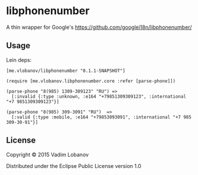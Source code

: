 # libphonenumber

A thin wrapper for Google's https://github.com/googlei18n/libphonenumber/

## Usage
Lein deps:
```
[me.vlobanov/libphonenumber "0.1.1-SNAPSHOT"]
```

```
(require [me.vlobanov.libphonenumber.core :refer [parse-phone]])

(parse-phone "8(985) 1309-309123" "RU") =>
  [:invalid {:type :unknown, :e164 "+79851309309123", :international "+7 9851309309123"}]

(parse-phone "8(985) 309-3091" "RU")  =>
  [:valid {:type :mobile, :e164 "+79853093091", :international "+7 985 309-30-91"}]
```

## License

Copyright © 2015 Vadim Lobanov

Distributed under the Eclipse Public License version 1.0